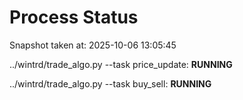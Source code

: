 # Process Status

Snapshot taken at: 2025-10-06 13:05:45

../wintrd/trade_algo.py --task price_update: **RUNNING**

../wintrd/trade_algo.py --task buy_sell: **RUNNING**


